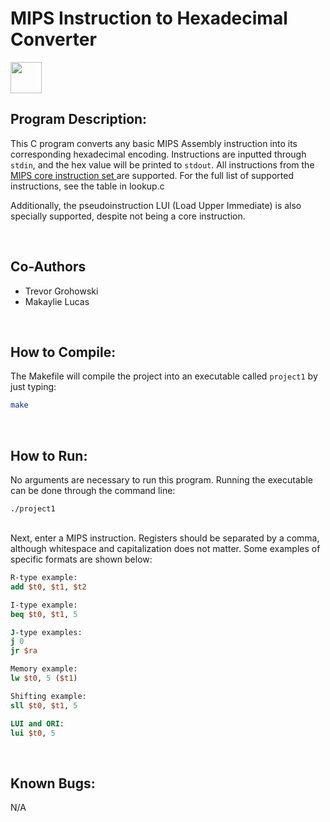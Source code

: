 # MIPS Instruction to Hexadecimal Converter

<img src="https://cdn.jsdelivr.net/gh/devicons/devicon/icons/c/c-plain.svg" height="50">


## Program Description: 

This C program converts any basic MIPS Assembly instruction into its corresponding hexadecimal encoding.
Instructions are inputted through `stdin`, and the hex value will be printed to `stdout`.
All instructions from the <a href="https://inst.eecs.berkeley.edu/~cs61c/resources/MIPS_Green_Sheet.pdf"> MIPS core instruction set </a> are supported.
For the full list of supported instructions, see the table in lookup.c

Additionally, the pseudoinstruction LUI (Load Upper Immediate) is also specially supported, despite not being a core instruction.


<br>

## Co-Authors

- Trevor Grohowski
- Makaylie Lucas


<br>

## How to Compile:

The Makefile will compile the project into an executable called ``project1`` by just typing:

```bash
make 
```

<br>

## How to Run:

No arguments are necessary to run this program. Running the executable can be done through the command line:

```
./project1
```
<br>
Next, enter a MIPS instruction. Registers should be separated by a comma, although whitespace and capitalization does not matter. Some examples of specific formats are shown below:

```mips
R-type example:
add $t0, $t1, $t2

I-type example:
beq $t0, $t1, 5  

J-type examples:
j 0
jr $ra

Memory example:
lw $t0, 5 ($t1) 

Shifting example:
sll $t0, $t1, 5

LUI and ORI:
lui $t0, 5
```

<br>

## Known Bugs:

N/A
